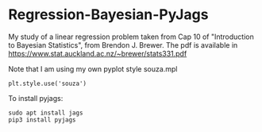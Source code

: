 # Regression-Bayesian-PyJags

My study of a linear regression problem taken from Cap 10 of "Introduction to Bayesian Statistics", from Brendon J. Brewer.
The pdf is available in https://www.stat.auckland.ac.nz/~brewer/stats331.pdf

Note that I am using my own pyplot style souza.mpl 
```
plt.style.use('souza')
```


To install pyjags:
```
sudo apt install jags
pip3 install pyjags
```

